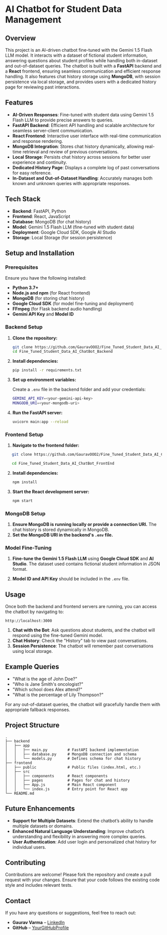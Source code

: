 
# **AI Chatbot for Student Data Management**

## Overview

This project is an AI-driven chatbot fine-tuned with the Gemini 1.5 Flash LLM model. It interacts with a dataset of fictional student information, answering questions about student profiles while handling both in-dataset and out-of-dataset queries. The chatbot is built with a **FastAPI** backend and a **React** frontend, ensuring seamless communication and efficient response handling. It also features chat history storage using **MongoDB**, with session persistence via local storage, and provides users with a dedicated history page for reviewing past interactions.

## Features

- **AI-Driven Responses**: Fine-tuned with student data using Gemini 1.5 Flash LLM to provide precise answers to queries.
- **FastAPI Backend**: Efficient API handling and scalable architecture for seamless server-client communication.
- **React Frontend**: Interactive user interface with real-time communication and response rendering.
- **MongoDB Integration**: Stores chat history dynamically, allowing real-time retrieval and review of previous conversations.
- **Local Storage**: Persists chat history across sessions for better user experience and continuity.
- **Dedicated History Page**: Displays a complete log of past conversations for easy reference.
- **In-Dataset and Out-of-Dataset Handling**: Accurately manages both known and unknown queries with appropriate responses.

## Tech Stack

- **Backend**: FastAPI, Python
- **Frontend**: React, JavaScript
- **Database**: MongoDB (for chat history)
- **Model**: Gemini 1.5 Flash LLM (fine-tuned with student data)
- **Deployment**: Google Cloud SDK, Google AI Studio
- **Storage**: Local Storage (for session persistence)

## Setup and Installation

### Prerequisites

Ensure you have the following installed:

- **Python 3.7+**
- **Node.js and npm** (for React frontend)
- **MongoDB** (for storing chat history)
- **Google Cloud SDK** (for model fine-tuning and deployment)
- **FFmpeg** (for Flask backend audio handling)
- **Gemini API Key** and **Model ID**

### Backend Setup

1. **Clone the repository:**

   ```bash
   git clone https://github.com/GauravOOO2/Fine_Tuned_Student_Data_AI_ChatBot_Backend.git
   cd Fine_Tuned_Student_Data_AI_ChatBot_Backend
   ```

   

2. **Install dependencies:**

   ```bash
   pip install -r requirements.txt
   ```

3. **Set up environment variables:**

   Create a `.env` file in the backend folder and add your credentials:

   ```bash
   GEMINI_API_KEY=<your-gemini-api-key>
   MONGODB_URI=<your-mongodb-uri>
   ```

4. **Run the FastAPI server:**

   ```bash
   uvicorn main:app --reload
   ```

### Frontend Setup

1. **Navigate to the frontend folder:**

```bash
   git clone https://github.com/GauravOOO2/Fine_Tuned_Student_Data_AI_ChatBot_FrontEnd.git

   ```

   ```bash
      cd Fine_Tuned_Student_Data_AI_ChatBot_FrontEnd
   ```

2. **Install dependencies:**

   ```bash
   npm install
   ```

3. **Start the React development server:**

   ```bash
   npm start
   ```

### MongoDB Setup

1. **Ensure MongoDB is running locally or provide a connection URI.** The chat history is stored dynamically in MongoDB.
2. **Set the MongoDB URI in the backend's `.env` file.**

### Model Fine-Tuning

1. **Fine-tune the Gemini 1.5 Flash LLM** using **Google Cloud SDK** and **AI Studio**. The dataset used contains fictional student information in JSON format.

2. **Model ID and API Key** should be included in the `.env` file.

## Usage

Once both the backend and frontend servers are running, you can access the chatbot by navigating to:

```
http://localhost:3000
```

1. **Chat with the Bot**: Ask questions about students, and the chatbot will respond using the fine-tuned Gemini model.
2. **Chat History**: Check the "History" tab to view past conversations.
3. **Session Persistence**: The chatbot will remember past conversations using local storage.

## Example Queries

- "What is the age of John Doe?"
- "Who is Jane Smith's oncologist?"
- "Which school does Alex attend?"
- "What is the percentage of Lily Thompson?"

For any out-of-dataset queries, the chatbot will gracefully handle them with appropriate fallback responses.

## Project Structure

```
.
├── backend
│   ├── app
│   │   ├── main.py         # FastAPI backend implementation
│   │   ├── database.py     # MongoDB connection and schema
│   │   └── models.py       # Defines schema for chat history
├── frontend
│   ├── public              # Public files (index.html, etc.)
│   ├── src
│   │   ├── components      # React components
│   │   ├── pages           # Pages for chat and history
│   │   ├── App.js          # Main React component
│   │   └── index.js        # Entry point for React app
└── README.md
```

## Future Enhancements

- **Support for Multiple Datasets**: Extend the chatbot’s ability to handle multiple datasets or domains.
- **Enhanced Natural Language Understanding**: Improve chatbot’s understanding and flexibility in answering more complex queries.
- **User Authentication**: Add user login and personalized chat history for individual users.

## Contributing

Contributions are welcome! Please fork the repository and create a pull request with your changes. Ensure that your code follows the existing code style and includes relevant tests.


## Contact

If you have any questions or suggestions, feel free to reach out:

- **Gaurav Varma** – [LinkedIn](https://www.linkedin.com/in/gaurav-varm-oo21/)  
- **GitHub** – [YourGitHubProfile](https://github.com/GauravOOO2)


